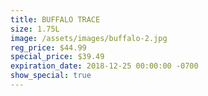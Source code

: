 ```yaml
---
title: BUFFALO TRACE
size: 1.75L
image: /assets/images/buffalo-2.jpg
reg_price: $44.99
special_price: $39.49
expiration_date: 2018-12-25 00:00:00 -0700
show_special: true
---
```


